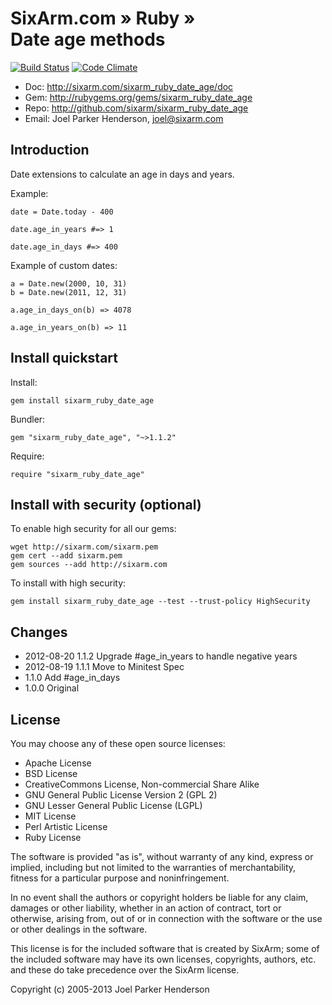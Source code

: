 # SixArm.com » Ruby » <br>Date age methods

[![Build Status](https://travis-ci.org/SixArm/sixarm_ruby_date_age.png)](https://travis-ci.org/SixArm/sixarm_ruby_date_age)
[![Code Climate](https://codeclimate.com/github/SixArm/sixarm_ruby_date_age.png)](https://codeclimate.com/github/SixArm/sixarm_ruby_date_age)

* Doc: <http://sixarm.com/sixarm_ruby_date_age/doc>
* Gem: <http://rubygems.org/gems/sixarm_ruby_date_age>
* Repo: <http://github.com/sixarm/sixarm_ruby_date_age>
* Email: Joel Parker Henderson, <joel@sixarm.com>

## Introduction

Date extensions to calculate an age in days and years.

Example:

    date = Date.today - 400

    date.age_in_years #=> 1

    date.age_in_days #=> 400 


Example of custom dates:

    a = Date.new(2000, 10, 31)
    b = Date.new(2011, 12, 31)

    a.age_in_days_on(b) => 4078
 
    a.age_in_years_on(b) => 11


## Install quickstart

Install:

    gem install sixarm_ruby_date_age

Bundler:

    gem "sixarm_ruby_date_age", "~>1.1.2"

Require:

    require "sixarm_ruby_date_age"


## Install with security (optional)

To enable high security for all our gems:

    wget http://sixarm.com/sixarm.pem
    gem cert --add sixarm.pem
    gem sources --add http://sixarm.com

To install with high security:

    gem install sixarm_ruby_date_age --test --trust-policy HighSecurity


## Changes

* 2012-08-20 1.1.2 Upgrade #age_in_years to handle negative years
* 2012-08-19 1.1.1 Move to Minitest Spec
* 1.1.0 Add #age_in_days
* 1.0.0 Original


## License

You may choose any of these open source licenses:

  * Apache License
  * BSD License
  * CreativeCommons License, Non-commercial Share Alike
  * GNU General Public License Version 2 (GPL 2)
  * GNU Lesser General Public License (LGPL)
  * MIT License
  * Perl Artistic License
  * Ruby License

The software is provided "as is", without warranty of any kind, 
express or implied, including but not limited to the warranties of 
merchantability, fitness for a particular purpose and noninfringement. 

In no event shall the authors or copyright holders be liable for any 
claim, damages or other liability, whether in an action of contract, 
tort or otherwise, arising from, out of or in connection with the 
software or the use or other dealings in the software.

This license is for the included software that is created by SixArm;
some of the included software may have its own licenses, copyrights, 
authors, etc. and these do take precedence over the SixArm license.

Copyright (c) 2005-2013 Joel Parker Henderson
